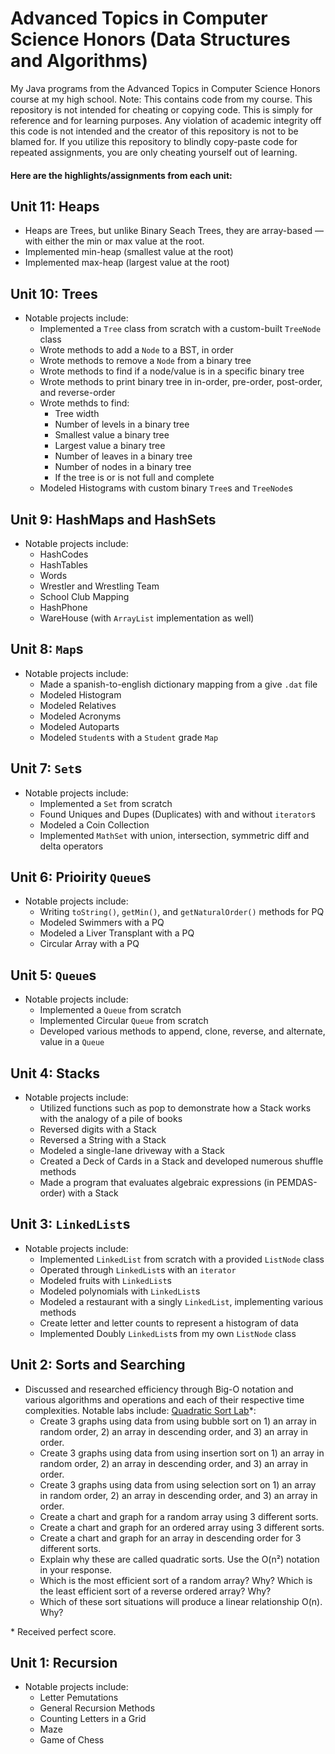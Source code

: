 # Advanced Topics in Computer Science Honors (Data Structures and Algorithms)

My Java programs from the Advanced Topics in Computer Science Honors course at my high school. 
Note: This contains code from my course. This repository is not intended for cheating or copying code. This is simply for reference and for learning purposes. Any violation of academic integrity off this code is not intended and the creator of this repository is not to be blamed for.
If you utilize this repository to blindly copy-paste code for repeated assignments, you are only cheating yourself out of learning.

#### **Here are the highlights/assignments from each unit:**

## Unit 11: Heaps
- Heaps are Trees, but unlike Binary Seach Trees, they are array-based — with either the min or max value at the root.
- Implemented min-heap (smallest value at the root)
- Implemented max-heap (largest value at the root)

## Unit 10: Trees
- Notable projects include: 
  - Implemented a `Tree` class from scratch with a custom-built `TreeNode` class
  - Wrote methods to add a `Node` to a BST, in order 
  - Wrote methods to remove a `Node` from a binary tree
  - Wrote methods to find if a node/value is in a specific binary tree
  - Wrote methods to print binary tree in in-order, pre-order, post-order, and reverse-order
  - Wrote methds to find: 
    - Tree width
    - Number of levels in a binary tree
    - Smallest value  a binary tree
    - Largest value  a binary tree
    - Number of leaves in a binary tree
    - Number of nodes in a binary tree
    - If the tree is or is not full and complete
  - Modeled Histograms with custom binary `Tree`s and `TreeNode`s

## Unit 9: HashMaps and HashSets
- Notable projects include: 
  - HashCodes
  - HashTables
  - Words
  - Wrestler and Wrestling Team
  - School Club Mapping
  - HashPhone
  - WareHouse (with `ArrayList` implementation as well)

## Unit 8: `Map`s
- Notable projects include: 
  - Made a spanish-to-english dictionary mapping from a give `.dat` file
  - Modeled Histogram
  - Modeled Relatives
  - Modeled Acronyms
  - Modeled Autoparts
  - Modeled `Student`s with a `Student` grade `Map`

## Unit 7: `Set`s
- Notable projects include: 
  - Implemented a `Set` from scratch
  - Found Uniques and Dupes (Duplicates) with and without `iterator`s
  - Modeled a Coin Collection
  - Implemented `MathSet` with union, intersection, symmetric diff and delta operators

## Unit 6: Prioirity `Queue`s
- Notable projects include: 
  - Writing `toString()`, `getMin()`, and `getNaturalOrder()` methods for PQ
  - Modeled Swimmers with a PQ
  - Modeled a Liver Transplant with a PQ
  - Circular Array with a PQ

## Unit 5: `Queue`s
- Notable projects include: 
  - Implemented a `Queue` from scratch
  - Implemented Circular `Queue` from scratch
  - Developed various methods to append, clone, reverse, and alternate, value in a `Queue`

## Unit 4: Stacks
- Notable projects include: 
  - Utilized functions such as pop to demonstrate how a Stack works with the analogy of a pile of books
  - Reversed digits with a Stack
  - Reversed a String with a Stack
  - Modeled a single-lane driveway with a Stack
  - Created a Deck of Cards in a Stack and developed numerous shuffle methods
  - Made a program that evaluates algebraic expressions (in PEMDAS-order) with a Stack

## Unit 3: `LinkedList`s
- Notable projects include: 
  - Implemented `LinkedList` from scratch with a provided `ListNode` class
  - Operated through `LinkedList`s with an `iterator` 
  - Modeled fruits with `LinkedList`s
  - Modeled polynomials with `LinkedList`s
  - Modeled a restaurant with a singly `LinkedList`, implementing various methods 
  - Create letter and letter counts to represent a histogram of data
  - Implemented Doubly `LinkedList`s from my own `ListNode` class

## Unit 2: Sorts and Searching
- Discussed and researched efficiency through Big-O notation and various algorithms and operations and each of their respective time complexities. Notable labs include: [Quadratic Sort Lab](https://github.com/rsha256/ATCS/blob/master/SortsAndSearch/Quadratic%20Sort%20Lab.pdf)\*:
  - Create 3 graphs using data from using  bubble sort  on 1) an array in random order, 2) an array in descending order, and 3) an array in order.
  - Create 3 graphs using data from using  insertion  sort  on 1) an array in random order, 2) an array in descending order, and 3) an array in order.
  - Create 3 graphs using data from using  selection  sort  on 1) an array in random order, 2) an array in descending order, and 3) an array in order.
  - Create a chart and graph for a random array using 3 different sorts.
  - Create a chart and graph for an ordered array using 3 different sorts.
  - Create a chart and graph for an array in descending order for 3 different sorts.
  - Explain why these are called quadratic sorts. Use the O(n²) notation in your response.
  - Which is the most efficient sort of a random array? Why? Which is the least efficient sort of a reverse ordered array? Why?
  - Which of these sort situations will produce a linear relationship O(n).  Why?

\* Received perfect score.

## Unit 1: Recursion
- Notable projects include: 
  - Letter Pemutations
  - General Recursion Methods 
  - Counting Letters in a Grid 
  - Maze
  - Game of Chess
